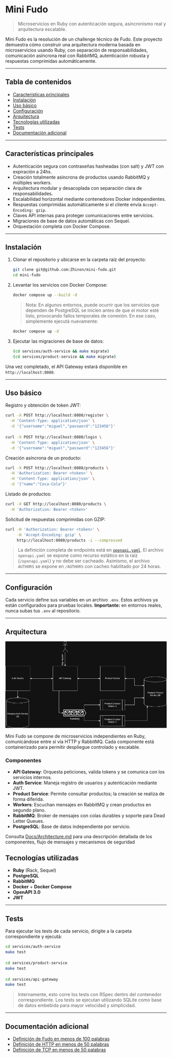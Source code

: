 # Mini Fudo

> Microservicios en Ruby con autenticación segura, asincronismo real y arquitectura escalable.

Mini Fudo es la resolución de un challenge técnico de Fudo. Este proyecto demuestra cómo construir una arquitectura moderna basada en microservicios usando Ruby, con separación de responsabilidades, comunicación asíncrona real con RabbitMQ, autenticación robusta y respuestas comprimidas automáticamente.

---

## Tabla de contenidos

- [Características principales](#características-principales)
- [Instalación](#instalación)
- [Uso básico](#uso-básico)
- [Configuración](#configuración)
- [Arquitectura](#arquitectura)
- [Tecnologías utilizadas](#tecnologías-utilizadas)
- [Tests](#tests)
- [Documentación adicional](#documentación-adicional)

---

## Características principales

- Autenticación segura con contraseñas hasheadas (con salt) y JWT con expiración a 24hs.
- Creación totalmente asíncrona de productos usando RabbitMQ y múltiples workers.
- Arquitectura modular y desacoplada con separación clara de responsabilidades.
- Escalabilidad horizontal mediante contenedores Docker independientes.
- Respuestas comprimidas automáticamente si el cliente envía `Accept-Encoding: gzip`.
- Claves API internas para proteger comunicaciones entre servicios.
- Migraciones de base de datos automáticas con Sequel.
- Orquestación completa con Docker Compose.

---

## Instalación

1. Clonar el repositorio y ubicarse en la carpeta raíz del proyecto:

    ```bash
    git clone git@github.com:Zhinon/mini-fudo.git
    cd mini-fudo
    ```

2. Levantar los servicios con Docker Compose:

    ```bash
    docker compose up --build -d
    ```

    > Nota: En algunos entornos, puede ocurrir que los servicios que dependen de PostgreSQL se inicien antes de que el motor esté listo, provocando fallos temporales de conexión.
    > En ese caso, simplemente ejecutá nuevamente:

    ```bash
    docker compose up -d
    ```

3. Ejecutar las migraciones de base de datos:

    ```bash
    (cd services/auth-service && make migrate)
    (cd services/product-service && make migrate)
    ```

Una vez completado, el API Gateway estará disponible en `http://localhost:8080`.

---

## Uso básico

Registro y obtención de token JWT:

```bash
curl -X POST http://localhost:8080/register \
  -H 'Content-Type: application/json' \
  -d '{"username":"miguel","password":"123456"}'

curl -X POST http://localhost:8080/login \
  -H 'Content-Type: application/json' \
  -d '{"username":"miguel","password":"123456"}'
```

Creación asíncrona de un producto:

```bash
curl -X POST http://localhost:8080/products \
  -H 'Authorization: Bearer <token>' \
  -H 'Content-Type: application/json' \
  -d '{"name":"Coca-Cola"}'
```

Listado de productos:

```bash
curl -X GET http://localhost:8080/products \
  -H 'Authorization: Bearer <token>'
```

Solicitud de respuestas comprimidas con GZIP:

```bash
curl -H 'Authorization: Bearer <token>' \
     -H 'Accept-Encoding: gzip' \
     http://localhost:8080/products -i --compressed
```

> La definición completa de endpoints está en [`openapi.yaml`](services/api-gateway/static/openapi.yaml).
> El archivo `openapi.yaml` se expone como recurso estático en la raíz (`/openapi.yaml`) y no debe ser cacheado.
> Asimismo, el archivo `AUTHORS` se expone en `/AUTHORS` con cacheo habilitado por 24 horas.

---

## Configuración

Cada servicio define sus variables en un archivo `.env`. Estos archivos ya están configurados para pruebas locales. **Importante:** en entornos reales, nunca subas tus `.env` al repositorio.

---

## Arquitectura

![Diagrama de arquitectura](Docs/arch.png)

Mini Fudo se compone de microservicios independientes en Ruby, comunicándose entre sí vía HTTP y RabbitMQ. Cada componente está containerizado para permitir despliegue controlado y escalable.

### Componentes

- **API Gateway**: Orquesta peticiones, valida tokens y se comunica con los servicios internos.
- **Auth Service**: Maneja registro de usuarios y autenticación mediante JWT.
- **Product Service**: Permite consultar productos; la creación se realiza de forma diferida.
- **Workers**: Escuchan mensajes en RabbitMQ y crean productos en segundo plano.
- **RabbitMQ**: Broker de mensajes con colas durables y soporte para Dead Letter Queues.
- **PostgreSQL**: Base de datos independiente por servicio.

Consulta [Docs/Architecture.md](/Docs/Architecture.md) para una descripción detallada de los componentes, flujo de mensajes y mecanismos de seguridad

## Tecnologías utilizadas

- **Ruby** (Rack, Sequel)
- **PostgreSQL**
- **RabbitMQ**
- **Docker** + **Docker Compose**
- **OpenAPI 3.0**
- **JWT**

---

## Tests

Para ejecutar los tests de cada servicio, dirigite a la carpeta correspondiente y ejecutá:

```bash
cd services/auth-service
make test

cd services/product-service
make test

cd services/api-gateway
make test
```

> Internamente, esto corre los tests con RSpec dentro del contenedor correspondiente.
> Los tests se ejecutan utilizando SQLite como base de datos embebida para mayor velocidad y simplicidad.

---

## Documentación adicional

- [Definición de Fudo en menos de 100 palabras](./FUDO.md)
- [Definición de HTTP en menos de 50 palabras](./HTTP.md)
- [Definición de TCP en menos de 50 palabras](./TCP.md)
